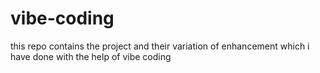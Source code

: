 # vibe-coding
this repo contains the project and their variation of enhancement which i have done with the help of vibe coding
